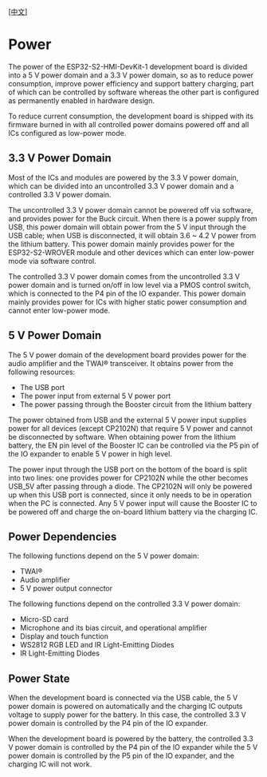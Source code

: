 [[中文]](./ESP32-S2-HMI-DevKit-1_Power_cn.md)
# Power

The power of the ESP32-S2-HMI-DevKit-1 development board is divided into a 5 V power domain and a 3.3 V power domain, so as to reduce power consumption, improve power efficiency and support battery charging, part of which can be controlled by software whereas the other part is configured as permanently enabled in hardware design.

To reduce current consumption, the development board is shipped with its firmware burned in with all controlled power domains powered off and all ICs configured as low-power mode.

## 3.3 V Power Domain

Most of the ICs and modules are powered by the 3.3 V power domain, which can be divided into an uncontrolled 3.3 V power domain and a controlled 3.3 V power domain.

The uncontrolled 3.3 V power domain cannot be powered off via software, and provides power for the Buck circuit. When there is a power supply from USB, this power domain will obtain power from the 5 V input through the USB cable; when USB is disconnected, it will obtain 3.6 ~ 4.2 V power from the lithium battery. This power domain mainly provides power for the ESP32-S2-WROVER module and other devices which can enter low-power mode via software control.

The controlled 3.3 V power domain comes from the uncontrolled 3.3 V power domain and is turned on/off in low level via a PMOS control switch, which is connected to the P4 pin of the IO expander. This power domain mainly provides power for ICs with higher static power consumption and cannot enter low-power mode.

## 5 V Power Domain

The 5 V power domain of the development board provides power for the audio amplifier and the TWAI® transceiver. It obtains power from the following resources:

- The USB port
- The power input from external 5 V power port
- The power passing through the Booster circuit from the lithium battery

The power obtained from USB and the external 5 V power input supplies power for all devices (except CP2102N) that require 5 V power and cannot be disconnected by software. When obtaining power from the lithium battery, the EN pin level of the Booster IC can be controlled via the P5 pin of the IO expander to enable 5 V power in high level.

The power input through the USB port on the bottom of the board is split into two lines: one provides power for CP2102N while the other becomes USB_5V after passing through a diode. The CP2102N will only be powered up when this USB port is connected, since it only needs to be in operation when the PC is connected. Any 5 V power input will cause the Booster IC to be powered off and charge the on-board lithium battery via the charging IC.

## Power Dependencies

The following functions depend on the 5 V power domain:

- TWAI®
- Audio amplifier
- 5 V power output connector

The following functions depend on the controlled 3.3 V power domain:

- Micro-SD card
- Microphone and its bias circuit, and operational amplifier
- Display and touch function
- WS2812 RGB LED and IR Light-Emitting Diodes
- IR Light-Emitting Diodes

## Power State

When the development board is connected via the USB cable, the 5 V power domain is powered on automatically and the charging IC outputs voltage to supply power for the battery. In this case, the controlled 3.3 V power domain is controlled by the P4 pin of the IO expander.

When the development board is powered by the battery, the controlled 3.3 V power domain is controlled by the P4 pin of the IO expander while the 5 V power domain is controlled by the P5 pin of the IO expander, and the charging IC will not work.
